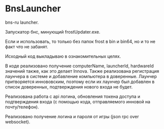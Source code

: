 # BnsLauncher
bns-ru launcher.

Запускатор бнс, минующий frostUpdater.exe.

Если и использовать, то только без папок frost в  bin и bin64, но и то не факт что не забанят.

Исходный код выкладываю в ознакомительных целях.

В коде реализовано получение computerName, launcherId, hardwareId значений также, как это делает Innova.
Также реализована регистрация лаунчера в системе и добавление компьютера в доверенные. Лаунчер притворяется иннововским, поэтому если их лаунчер был добавлен в список доверенных, подтверждения нового входа не будет.

Реализована работа с api логина, обновления токена доступа и подтверждения входа (с помощью кода, отправляемого инновой на почту/телефон).

Реализовано получение логина и пароля от игры (json rpc over websocket).
